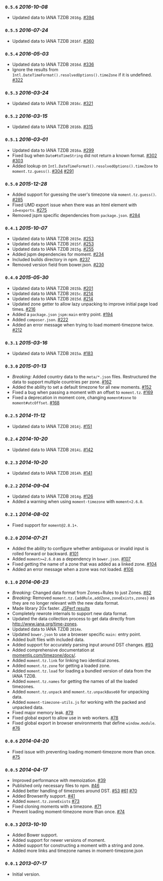 ### `0.5.6` _2016-10-08_
* Updated data to IANA TZDB `2016g`. [#394](https://github.com/moment/moment-timezone/pull/394)

### `0.5.5` _2016-07-24_
* Updated data to IANA TZDB `2016f`. [#360](https://github.com/moment/moment-timezone/pull/360)

### `0.5.4` _2016-05-03_
* Updated data to IANA TZDB `2016d`. [#336](https://github.com/moment/moment-timezone/pull/336)
* Ignore the results from `Intl.DateTimeFormat().resolvedOptions().timeZone` if it is undefined. [#322](https://github.com/moment/moment-timezone/pull/322)

### `0.5.3` _2016-03-24_
* Updated data to IANA TZDB `2016c`. [#321](https://github.com/moment/moment-timezone/pull/321)

### `0.5.2` _2016-03-15_
* Updated data to IANA TZDB `2016b`. [#315](https://github.com/moment/moment-timezone/pull/315)

### `0.5.1` _2016-03-01_
* Updated data to IANA TZDB `2016a`. [#299](https://github.com/moment/moment-timezone/pull/299)
* Fixed bug when `Date#toTimeString` did not return a known format. [#302](https://github.com/moment/moment-timezone/pull/302)  [#303](https://github.com/moment/moment-timezone/pull/303)
* Added lookup on `Intl.DateTimeFormat().resolvedOptions().timeZone` to `moment.tz.guess()`. [#304](https://github.com/moment/moment-timezone/pull/304) [#291](https://github.com/moment/moment-timezone/pull/291)

### `0.5.0` _2015-12-28_
* Added support for guessing the user's timezone via `moment.tz.guess()`. [#285](https://github.com/moment/moment-timezone/pull/285)
* Fixed UMD export issue when there was an html element with `id=exports`. [#275](https://github.com/moment/moment-timezone/pull/275)
* Removed jspm specific dependencies from `package.json`. [#284](https://github.com/moment/moment-timezone/pull/284)

### `0.4.1` _2015-10-07_
* Updated data to IANA TZDB `2015e`. [#253](https://github.com/moment/moment-timezone/pull/253)
* Updated data to IANA TZDB `2015f`. [#253](https://github.com/moment/moment-timezone/pull/253)
* Updated data to IANA TZDB `2015g`. [#255](https://github.com/moment/moment-timezone/pull/255)
* Added jspm dependencies for moment. [#234](https://github.com/moment/moment-timezone/pull/234)
* Included builds directory in npm. [#237](https://github.com/moment/moment-timezone/pull/237)
* Removed version field from bower.json. [#230](https://github.com/moment/moment-timezone/pull/230)

### `0.4.0` _2015-05-30_
* Updated data to IANA TZDB `2015b`. [#201](https://github.com/moment/moment-timezone/pull/201)
* Updated data to IANA TZDB `2015c`. [#214](https://github.com/moment/moment-timezone/pull/214)
* Updated data to IANA TZDB `2015d`. [#214](https://github.com/moment/moment-timezone/pull/214)
* Updated zone getter to allow lazy unpacking to improve initial page load times. [#216](https://github.com/moment/moment-timezone/pull/216)
* Added a `package.json` `jspm:main` entry point. [#194](https://github.com/moment/moment-timezone/pull/194)
* Added `composer.json`. [#222](https://github.com/moment/moment-timezone/pull/222)
* Added an error message when trying to load moment-timezone twice. [#212](https://github.com/moment/moment-timezone/pull/212)

### `0.3.1` _2015-03-16_
* Updated data to IANA TZDB `2015a`. [#183](https://github.com/moment/moment-timezone/pull/183)

### `0.3.0` _2015-01-13_

* *Breaking:* Added country data to the `meta/*.json` files. Restructured the data to support multiple countries per zone. [#162](https://github.com/moment/moment-timezone/pull/162)
* Added the ability to set a default timezone for all new moments. [#152](https://github.com/moment/moment-timezone/pull/152)
* Fixed a bug when passing a moment with an offset to `moment.tz`. [#169](https://github.com/moment/moment-timezone/pull/169)
* Fixed a deprecation in moment core, changing `moment#zone` to `moment#utcOffset`. [#168](https://github.com/moment/moment-timezone/pull/168)

### `0.2.5` _2014-11-12_
* Updated data to IANA TZDB `2014j`. [#151](https://github.com/moment/moment-timezone/pull/151)

### `0.2.4` _2014-10-20_
* Updated data to IANA TZDB `2014i`. [#142](https://github.com/moment/moment-timezone/pull/142)

### `0.2.3` _2014-10-20_
* Updated data to IANA TZDB `2014h`. [#141](https://github.com/moment/moment-timezone/pull/141)

### `0.2.2` _2014-09-04_
* Updated data to IANA TZDB `2014g`. [#126](https://github.com/moment/moment-timezone/pull/126)
* Added a warning when using `moment-timezone` with `moment<2.6.0`.

### `0.2.1` _2014-08-02_
* Fixed support for `moment@2.8.1+`.

### `0.2.0` _2014-07-21_
* Added the ability to configure whether ambiguous or invalid input is rolled forward or backward. [#101](https://github.com/moment/moment-timezone/pull/101)
* Added `moment>=2.6.0` as a dependency in `bower.json`. [#107](https://github.com/moment/moment-timezone/issues/107)
* Fixed getting the name of a zone that was added as a linked zone. [#104](https://github.com/moment/moment-timezone/pull/104)
* Added an error message when a zone was not loaded. [#106](https://github.com/moment/moment-timezone/issues/106)

### `0.1.0` _2014-06-23_
* *Breaking:* Changed data format from Zones+Rules to just Zones. [#82](https://github.com/moment/moment-timezone/pull/82)
* *Breaking:* Removed `moment.tz.{addRule,addZone,zoneExists,zones}` as they are no longer relevant with the new data format.
* Made library 20x faster. [JSPerf results](http://jsperf.com/moment-timezone-0-1-0/2)
* Completely rewrote internals to support new data format.
* Updated the data collection process to get data directly from http://www.iana.org/time-zones.
* Updated data to IANA TZDB `2014e`.
* Updated `bower.json` to use a browser specific `main:` entry point.
* Added built files with included data.
* Added support for accurately parsing input around DST changes. [#93](https://github.com/moment/moment-timezone/pull/93)
* Added comprehensive documentation at [momentjs.com/timezone/docs/](http://momentjs.com/timezone/docs/).
* Added `moment.tz.link` for linking two identical zones.
* Added `moment.tz.zone` for getting a loaded zone.
* Added `moment.tz.load` for loading a bundled version of data from the IANA TZDB.
* Added `moment.tz.names` for getting the names of all the loaded timezones.
* Added `moment.tz.unpack` and `moment.tz.unpackBase60` for unpacking data.
* Added `moment-timezone-utils.js` for working with the packed and unpacked data.
* Fixed major memory leak. [#79](https://github.com/moment/moment-timezone/issues/79)
* Fixed global export to allow use in web workers. [#78](https://github.com/moment/moment-timezone/pull/78)
* Fixed global export in browser environments that define `window.module`. [#76](https://github.com/moment/moment-timezone/pull/76)

### `0.0.6` _2014-04-20_
* Fixed issue with preventing loading moment-timezone more than once. [#75](https://github.com/moment/moment-timezone/pull/75)

### `0.0.5` _2014-04-17_
* Improved performance with memoization. [#39](https://github.com/moment/moment-timezone/issues/39)
* Published only necessary files to npm. [#46](https://github.com/moment/moment-timezone/issues/46)
* Added better handling of timezones around DST. [#53](https://github.com/moment/moment-timezone/issues/53) [#61](https://github.com/moment/moment-timezone/issues/61) [#70](https://github.com/moment/moment-timezone/issues/70)
* Added Browserify support. [#41](https://github.com/moment/moment-timezone/issues/41)
* Added `moment.tz.zoneExists` [#73](https://github.com/moment/moment-timezone/issues/73)
* Fixed cloning moments with a timezone. [#71](https://github.com/moment/moment-timezone/issues/71)
* Prevent loading moment-timezone more than once. [#74](https://github.com/moment/moment-timezone/issues/74)

### `0.0.3` _2013-10-10_
* Added Bower support.
* Added support for newer versions of moment.
* Added support for constructing a moment with a string and zone.
* Added more links and timezone names in moment-timezone.json

### `0.0.1` _2013-07-17_
* Initial version.
